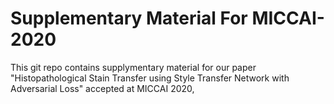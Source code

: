 # Supplementary Material For MICCAI-2020

This git repo contains supplymentary material for our paper "Histopathological Stain Transfer using Style Transfer Network with Adversarial Loss" accepted at MICCAI 2020, 
